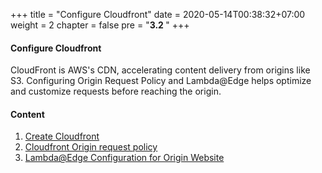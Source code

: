+++
title = "Configure Cloudfront"
date = 2020-05-14T00:38:32+07:00
weight = 2
chapter = false
pre = "<b>3.2 </b>"
+++

#### Configure Cloudfront

CloudFront is AWS's CDN, accelerating content delivery from origins like S3. Configuring Origin Request Policy and Lambda@Edge helps optimize and customize requests before reaching the origin.

#### Content

1. [Create Cloudfront](1-create-cloudfront)
2. [Cloudfront Origin request policy](2-cloudfront-s3policy)
3. [Lambda@Edge Configuration for Origin Website](3-lambda-edge)
